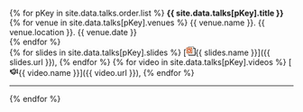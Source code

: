 {% for pKey in site.data.talks.order.list %}
  **{{ site.data.talks[pKey].title }}**   
  {% for venue in site.data.talks[pKey].venues %} {{ venue.name }}. {{ venue.location }}. {{ venue.date }}     
  {% endfor %}     
  {% for slides in site.data.talks[pKey].slides %} [![](/img/ico/ppt.gif){{ slides.name }}]({{ slides.url }}), {% endfor %}
  {% for video in site.data.talks[pKey].videos %} [![](/img/ico/video.png){{ video.name }}]({{ video.url }}), {% endfor %}
  <hr />
{% endfor %}
